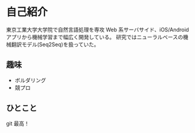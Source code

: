 # 自己紹介

東京工業大学大学院で自然言語処理を専攻
Web 系サーバサイド、iOS/Android アプリから機械学習まで幅広く開発している。
研究ではニューラルベースの機械翻訳モデル(Seq2Seq)を扱っていた。

## 趣味

- ボルダリング
- 競プロ

## ひとこと

git 最高！
